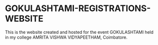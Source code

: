 # GOKULASHTAMI-REGISTRATIONS-WEBSITE
This is the website created and hosted for the event GOKULASHTAMI held in my college AMRITA VISHWA VIDYAPEETHAM, Coimbatore.
